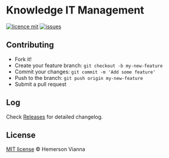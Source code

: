 # Knowledge IT Management

[![licence mit](https://img.shields.io/badge/license-MIT-blue.svg?style=flat-square)](http://hemersonvianna.mit-license.org/)
[![issues](https://img.shields.io/github/issues/descco-tools/knowledge-itmanagement.svg?style=flat-square)](https://github.com/descco-tools/knowledge-itmanagement/issues)

## Contributing

- Fork it!
- Create your feature branch: `git checkout -b my-new-feature`
- Commit your changes: `git commit -m 'Add some feature'`
- Push to the branch: `git push origin my-new-feature`
- Submit a pull request

## Log

Check [Releases](https://github.com/descco-tools/knowledge-itmanagement/releases) for detailed changelog.

## License

[MIT license](http://hemersonvianna.mit-license.org/) © Hemerson Vianna